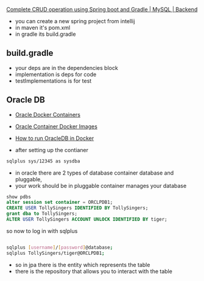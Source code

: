 [Complete CRUD operation using Spring boot and Gradle | MySQL | Backend](https://www.youtube.com/watch?v=Q5GGlqMVB18)

* you can create a new spring project from intellij
* in maven it's pom.xml
* in gradle its build.gradle
## build.gradle
* your deps are in the dependencies block
* implementation is deps for code
* testImplementations is for test


## Oracle DB
* [Oracle Docker Containers](https://container-registry.oracle.com/ords/f?p=113:10::::::)
* [Oracle Container Docker Images](https://github.com/oracle/docker-images/blob/main/OracleDatabase/SingleInstance/README.md)
* [How to run OracleDB in Docker](https://medium.com/@bastian.ohm/how-to-run-oracle-db-in-docker-6990780d4cac)



* after setting up the contianer
```sh
sqlplus sys/12345 as sysdba
```

* in oracle there are 2 types of database container database and pluggable,
* your work should be in pluggable container manages your database
```sql
show pdbs
alter session set container = ORCLPDB1;
CREATE USER TollySingers IDENTIFIED BY TollySingers;
grant dba to TollySingers;
ALTER USER TollySingers ACCOUNT UNLOCK IDENTIFIED BY tiger;
```
so now to log in with sqlplus
```sh

sqlplus [username]/[password]@database;
sqlplus TollySingers/tiger@ORCLPDB1;
```

* so in jpa there is the entity which represents the table
* there is the repository that allows you to interact with the table

